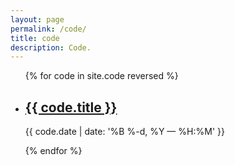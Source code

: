 ```yaml
---
layout: page
permalink: /code/
title: code
description: Code.
---
```


<ul class="post-list">
{% for code in site.code reversed %}
    <li>
        <h2><a class="code-title" href="{{ code.url | prepend: site.baseurl }}">{{ code.title }}</a></h2>
        <p class="post-meta">{{ code.date | date: '%B %-d, %Y — %H:%M' }}</p>
      </li>
{% endfor %}
</ul>